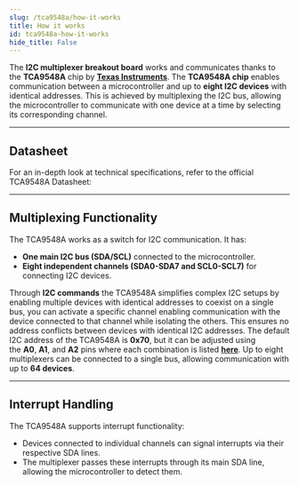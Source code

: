 ```yaml
---
slug: /tca9548a/how-it-works 
title: How it works
id: tca9548a-how-it-works 
hide_title: False
---  
```


The **I2C multiplexer breakout board** works and communicates thanks to the **TCA9548A** chip by [**Texas Instruments**](https://www.ti.com/product/TCA9548A?dcmp=dsproject&hqs=pf).
The **TCA9548A chip** enables communication between a microcontroller and up to **eight I2C devices** with identical addresses. This is achieved by multiplexing the I2C bus, allowing the microcontroller to communicate with one device at a time by selecting its corresponding channel.

<CenteredImage src="/img/tca9548a/chip.png" alt="TCA9548A chip on board" caption="TCA9548A chip on board" width="400px" />


---

## Datasheet

For an in-depth look at technical specifications, refer to the official TCA9548A  Datasheet:  

<QuickLink title="TCA9548A Datasheet" 
description="Detailed technical documentation for the TCA9548A chip" 
url="https://soldered.com/productdata/2022/03/Soldered_tca9548a_datasheet.pdf" /> 

---

## Multiplexing Functionality


The TCA9548A works as a switch for I2C communication. It has:

*   **One main I2C bus (SDA/SCL)** connected to the microcontroller.
*   **Eight independent channels (SDA0-SDA7 and SCL0-SCL7)** for connecting I2C devices.
    

Through **I2C commands** the TCA9548A simplifies complex I2C setups by enabling multiple devices with identical addresses to coexist on a single bus, you can activate a specific channel enabling communication with the device connected to that channel while isolating the others. This ensures no address conflicts between devices with identical I2C addresses.
The default I2C address of the TCA9548A is **0x70**, but it can be adjusted using the **A0**, **A1**, and **A2** pins where each combination is listed [**here**](tca9548a/tca9548a_hardware_details#adress-selection). Up to eight multiplexers can be connected to a single bus, allowing communication with up to **64 devices**.

<CenteredImage src="/img/tca9548a/diagram.png" alt="Multiplexing diagram" caption="Multiplexing diagram" width="400px" />

---

## Interrupt Handling

The TCA9548A supports interrupt functionality:

*   Devices connected to individual channels can signal interrupts via their respective SDA lines.
*   The multiplexer passes these interrupts through its main SDA line, allowing the microcontroller to detect them.